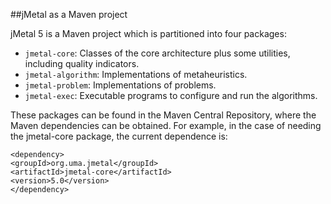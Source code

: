 ##jMetal as a Maven project

jMetal 5 is a Maven project which is partitioned into four packages:

* `jmetal-core`: Classes of the core architecture plus some utilities, including quality indicators.
* `jmetal-algorithm`: Implementations of metaheuristics.
* `jmetal-problem`: Implementations of problems.
* `jmetal-exec`: Executable programs to configure and
run the algorithms.

These packages can be found in the Maven Central Repository, where the Maven dependencies can be obtained. For
example, in the case of needing the jmetal-core package,
the current dependence is:

```
<dependency>
<groupId>org.uma.jmetal</groupId>
<artifactId>jmetal-core</artifactId>
<version>5.0</version>
</dependency>
```


